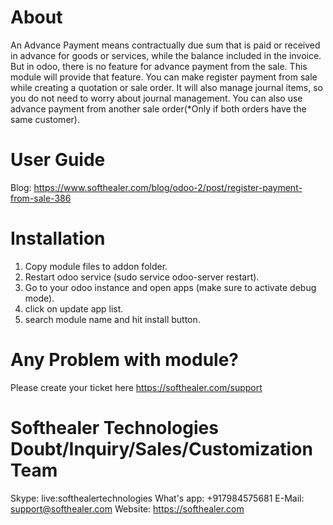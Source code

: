 About
============
An Advance Payment means contractually due sum that is paid or received in advance for goods or services, while the balance included in the invoice. But in odoo, there is no feature for advance payment from the sale. This module will provide that feature. You can make register payment from sale while creating a quotation or sale order. It will also manage journal items, so you do not need to worry about journal management. You can also use advance payment from another sale order(*Only if both orders have the same customer).


User Guide
============
Blog: https://www.softhealer.com/blog/odoo-2/post/register-payment-from-sale-386

Installation
============
1) Copy module files to addon folder.
2) Restart odoo service (sudo service odoo-server restart).
3) Go to your odoo instance and open apps (make sure to activate debug mode).
4) click on update app list.
5) search module name and hit install button.

Any Problem with module?
=====================================
Please create your ticket here https://softhealer.com/support

Softhealer Technologies Doubt/Inquiry/Sales/Customization Team
=====================================
Skype: live:softhealertechnologies
What's app: +917984575681
E-Mail: support@softhealer.com
Website: https://softhealer.com
